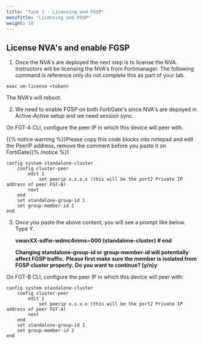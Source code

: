 ```yaml
---
title: "Task 3 - Licensing and FGSP"
menuTitle: "Licensing and FGSP"
weight: 10
---
```


## License NVA's and enable FGSP

1. Once the NVA's are deployed the next step is to license the NVA. Instructors will be licensing the NVA's from Fortimanager. The following command is reference only do not complete this as part of your lab. 

```exec vm-license <token>```

The NVA's will reboot. 

2. We need to enable FGSP on both FortiGate's since NVA's are depoyed in Active-Active setup and we need session sync. 

On FGT-A CLI, configure the peer IP in which this device will peer with.

{{% notice warning %}}Please copy this code blocks into notepad and edit the PeerIP address, remove the comment before you paste it on FortiGate{{% /notice %}} 

```
config system standalone-cluster
    config cluster-peer
        edit 1
            set peerip x.x.x.x (this will be the port2 Private IP address of peer FGT-B)
        next
    end
    set standalone-group-id 1
    set group-member-id 1
end
```

3. Once you paste the above content, you will see a prompt like below. Type Y. 

    **vwanXX-sdfw-wdmc4mms~000 (standalone-cluster) # end**
    
    **Changing standalone-group-id or group-member-id will potentially affect FGSP traffic.**
    **Please first make sure the member is isolated from FGSP cluster properly.**
    **Do you want to continue? (y/n)y**

On FGT-B CLI, configure the peer IP in which this device will peer with:

```
config system standalone-cluster
    config cluster-peer
        edit 1
            set peerip x.x.x.x (this will be the port2 Private IP address of peer FGT-A)
        next
    end
    set standalone-group-id 1
    set group-member-id 2
end
```





